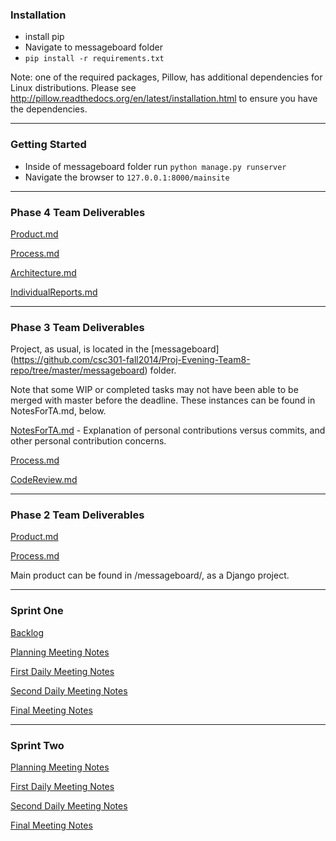 ### Installation

* install pip
* Navigate to messageboard folder
* `pip install -r requirements.txt`

Note: one of the required packages, Pillow, has additional dependencies for Linux distributions.  Please see http://pillow.readthedocs.org/en/latest/installation.html to ensure you have the dependencies.

---

### Getting Started

* Inside of messageboard folder run `python manage.py runserver`
* Navigate the browser to `127.0.0.1:8000/mainsite`

----

### Phase 4 Team Deliverables
[Product.md](https://github.com/csc301-fall2014/Proj-Evening-Team8-repo/blob/master/Phase4/Product.md)

[Process.md](https://github.com/csc301-fall2014/Proj-Evening-Team8-repo/blob/master/Phase4/Process.md)

[Architecture.md](https://github.com/csc301-fall2014/Proj-Evening-Team8-repo/blob/master/Phase4/Architecture.md)

[IndividualReports.md](https://github.com/csc301-fall2014/Proj-Evening-Team8-repo/blob/master/Phase4/IndividualReports.md)

----

### Phase 3 Team Deliverables

Project, as usual, is located in the [messageboard] (https://github.com/csc301-fall2014/Proj-Evening-Team8-repo/tree/master/messageboard) folder.

Note that some WIP or completed tasks may not have been able to be merged with master before the deadline.  These instances can be found in NotesForTA.md, below.

[NotesForTA.md](https://github.com/csc301-fall2014/Proj-Evening-Team8-repo/blob/master/Phase3/NotesForTA.md) - Explanation of personal contributions versus commits, and other personal contribution concerns.

[Process.md](https://github.com/csc301-fall2014/Proj-Evening-Team8-repo/blob/master/Phase3/Process.md)

[CodeReview.md](https://github.com/csc301-fall2014/Proj-Evening-Team8-repo/blob/master/Phase3/CodeReview.md)

----

### Phase 2 Team Deliverables

[Product.md](https://github.com/csc301-fall2014/Proj-Evening-Team8-repo/blob/master/Phase2/Product.md)

[Process.md](https://github.com/csc301-fall2014/Proj-Evening-Team8-repo/blob/master/Phase2/Process.md)

Main product can be found in /messageboard/, as a Django project.

----

### Sprint One
[Backlog](https://github.com/csc301-fall2014/Proj-Evening-Team8-repo/issues/2)

[Planning Meeting Notes](https://github.com/csc301-fall2014/Proj-Evening-Team8-repo/issues/11)

[First Daily Meeting Notes](https://github.com/csc301-fall2014/Proj-Evening-Team8-repo/issues/5)

[Second Daily Meeting Notes](https://github.com/csc301-fall2014/Proj-Evening-Team8-repo/issues/23)

[Final Meeting Notes](https://github.com/csc301-fall2014/Proj-Evening-Team8-repo/issues/16)

----

### Sprint Two
[Planning Meeting Notes](https://github.com/csc301-fall2014/Proj-Evening-Team8-repo/issues/17)

[First Daily Meeting Notes](https://github.com/csc301-fall2014/Proj-Evening-Team8-repo/issues/25)

[Second Daily Meeting Notes](https://github.com/csc301-fall2014/Proj-Evening-Team8-repo/issues/29) 

[Final Meeting Notes](https://github.com/csc301-fall2014/Proj-Evening-Team8-repo/issues/33)
